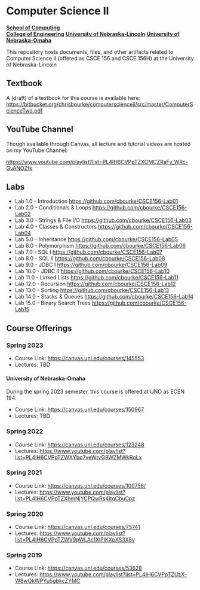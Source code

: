 # Computer Science II
  **[School of Computing](https://computing.unl.edu/)**  
  **[College of Engineering](https://engineering.unl.edu/)**
  **[University of Nebraska-Lincoln](https://unl.edu)**
  **[University of Nebraska-Omaha](https://unomaha.edu)**

This repository hosts documents, files, and other artifacts
related to Computer Science II (offered as CSCE 156 and CSCE 156H) at
the University of Nebraska-Lincoln

## Textbook

A (draft) of a textbook for this course is available here:  
https://bitbucket.org/chrisbourke/computerscienceii/src/master/ComputerScienceTwo.pdf

## YouTube Channel

Though available through Canvas, all lecture and tutorial videos are hosted on my YouTube Channel:

https://www.youtube.com/playlist?list=PL4IH6CVPpTZXOMCZRaFy_WRc-GvANOZfk

## Labs

- Lab 1.0 - Introduction https://github.com/cbourke/CSCE156-Lab01
- Lab 2.0 - Conditionals & Loops https://github.com/cbourke/CSCE156-Lab02
- Lab 3.0 - Strings & File I/O https://github.com/cbourke/CSCE156-Lab03
- Lab 4.0 - Classes & Constructors https://github.com/cbourke/CSCE156-Lab04
- Lab 5.0 - Inheritance https://github.com/cbourke/CSCE156-Lab05
- Lab 6.0 - Polymorphism https://github.com/cbourke/CSCE156-Lab06
- Lab 7.0 - SQL I https://github.com/cbourke/CSCE156-Lab07
- Lab 8.0 - SQL II https://github.com/cbourke/CSCE156-Lab08
- Lab 9.0 - JDBC I https://github.com/cbourke/CSCE156-Lab09
- Lab 10.0 - JDBC II https://github.com/cbourke/CSCE156-Lab10
- Lab 11.0 - Linked Lists https://github.com/cbourke/CSCE156-Lab11
- Lab 12.0 - Recursion https://github.com/cbourke/CSCE156-Lab12
- Lab 13.0 - Sorting https://github.com/cbourke/CSCE156-Lab13
- Lab 14.0 - Stacks & Queues https://github.com/cbourke/CSCE156-Lab14
- Lab 15.0 - Binary Search Trees https://github.com/cbourke/CSCE156-Lab15

## Course Offerings

### Spring 2023

- Course Link: https://canvas.unl.edu/courses/145553
- Lectures: TBD

#### University of Nebraska-Omaha

During the spring 2023 semester, this course is offered at UNO as ECEN 194:

- Course Link: https://canvas.unl.edu/courses/150967
- Lectures: TBD

### Spring 2022

- Course Link: https://canvas.unl.edu/courses/123248
- Lectures: https://www.youtube.com/playlist?list=PL4IH6CVPpTZWXYbp7veWtvG9WZMWkRqLx

### Spring 2021

- Course Link: https://canvas.unl.edu/courses/100756/
- Lectures: https://www.youtube.com/playlist?list=PL4IH6CVPpTZXhmNjYCPQwRs4ItqCbuCpz

### Spring 2020

- Course Link: https://canvas.unl.edu/courses/75741
- Lectures: https://www.youtube.com/playlist?list=PL4IH6CVPpTZWV9pWLAc1XiPlKXpXS3X8v

### Spring 2019

- Course Link: https://canvas.unl.edu/courses/53628
- Lectures: https://www.youtube.com/playlist?list=PL4IH6CVPpTZUzX-W8wQkWPYu5gbkcZYMC
